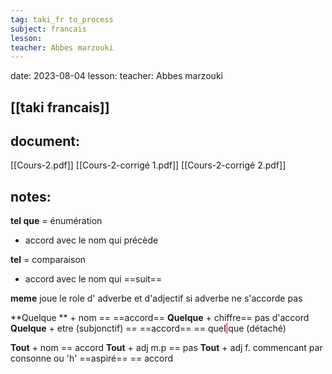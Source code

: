 ```yaml
---
tag: taki_fr to_process
subject: francais
lesson: 
teacher: Abbes marzouki
---
```


date: 2023-08-04
lesson:
teacher: Abbes marzouki

[[taki francais]]
---
## document:
[[Cours-2.pdf]]
[[Cours-2-corrigé 1.pdf]]
[[Cours-2-corrigé 2.pdf]]
## notes:

 **tel que** = énumération
- accord avec le nom qui précède

**tel** = comparaison
- accord avec le nom qui ==suit==



**meme** joue le role d' adverbe et d'adjectif
si adverbe ne s'accorde pas


**Quelque ** + nom == ==accord==
**Quelque** + chiffre== pas d'accord
**Quelque** + etre (subjonctif) == ==accord== == quel<mark style="background: #FF5582A6;"> </mark>que (détaché)


**Tout** + nom == accord
**Tout** + adj m.p == pas
**Tout** + adj f. commencant par consonne ou 'h' ==aspiré== == accord